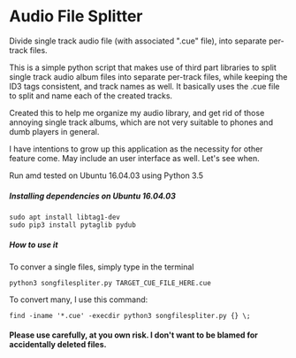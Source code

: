 # Audio File Splitter
Divide single track audio file (with associated ".cue" file), into separate per-track files. 

This is a simple python script that makes use of third part libraries to split single track audio album files into separate per-track files, while keeping the ID3 tags consistent, and track names as well. It basically uses the .cue file to split and name each of the created tracks.

Created this to help me organize my audio library, and get rid of those annoying single track albums, which are not very suitable to phones and dumb players in general.

I have intentions to grow up this application as the necessity for other feature come. May include an user interface as well. Let's see when. 

Run amd tested on Ubuntu 16.04.03 using Python 3.5

##### Installing dependencies on Ubuntu 16.04.03
```
sudo apt install libtag1-dev
sudo pip3 install pytaglib pydub
```

##### How to use it

To conver a single files, simply type in the terminal
```
python3 songfilespliter.py TARGET_CUE_FILE_HERE.cue
```

To convert many, I use this command:
```
find -iname '*.cue' -execdir python3 songfilespliter.py {} \;
```


#### Please use carefully, at you own risk. I don't want to be blamed for accidentally deleted files. 

